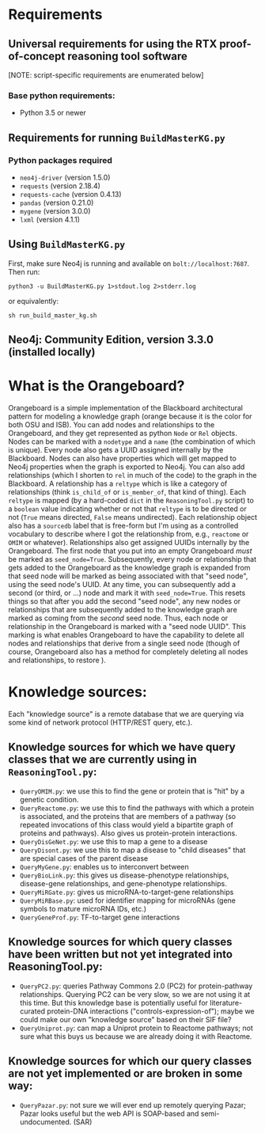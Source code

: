 # Requirements

## Universal requirements for using the RTX proof-of-concept reasoning tool software

[NOTE: script-specific requirements are enumerated below]

### Base python requirements:
- Python 3.5 or newer 

## Requirements for running `BuildMasterKG.py`

### Python packages required
- `neo4j-driver` (version 1.5.0)
- `requests` (version 2.18.4)
- `requests-cache` (version 0.4.13)
- `pandas` (version 0.21.0)
- `mygene` (version 3.0.0)
- `lxml` (version 4.1.1)

## Using `BuildMasterKG.py`

First, make sure Neo4j is running and available on `bolt://localhost:7687`.  Then run:

    python3 -u BuildMasterKG.py 1>stdout.log 2>stderr.log

or equivalently:

    sh run_build_master_kg.sh
    
## Neo4j:  Community Edition, version 3.3.0 (installed locally)


# What is the Orangeboard?

Orangeboard is a simple implementation of the Blackboard architectural pattern
for modeling a knowledge graph (orange because it is the color for both OSU and
ISB).  You can add nodes and relationships to the Orangeboard, and they get
represented as python `Node` or `Rel` objects.  Nodes can be marked with a
`nodetype` and a `name` (the combination of which is unique).  Every node also
gets a UUID assigned internally by the Blackboard.  Nodes can also have
properties which will get mapped to Neo4j properties when the graph is exported
to Neo4j. You can also add relationships (which I shorten to `rel` in much of
the code) to the graph in the Blackboard.  A relationship has a `reltype` which
is like a category of relationships (think `is_child_of` or `is_member_of`, that
kind of thing).  Each `reltype` is mapped (by a hard-coded `dict` in the
`ReasoningTool.py` script) to a `boolean` value indicating whether or not that
`reltype` is to be directed or not (`True` means directed, `False` means
undirected). Each relationship object also has a `sourcedb` label that is
free-form but I'm using as a controlled vocabulary to describe where I got the
relationship from, e.g., `reactome` or `OMIM` or whatever). Relationships also
get assigned UUIDs internally by the Orangeboard. The first node that you put
into an empty Orangeboard *must* be marked as `seed_node=True`. Subsequently,
every node or relationship that gets added to the Orangeboard as the knowledge
graph is expanded from that seed node will be marked as being associated with
that "seed node", using the seed node's UUID. At any time, you can subsequently
add a second (or third, or ...) node and mark it with `seed_node=True`. This
resets things so that after you add the second "seed node", any new nodes or
relationships that are subsequently added to the knowledge graph are marked as
coming from the *second* seed node. Thus, each node or relationship in the
Orangeboard is marked with a "seed node UUID". This marking is what enables
Orangeboard to have the capability to delete all nodes and relationships that
derive from a single seed node (though of course, Orangeboard also has a method
for completely deleting all nodes and relationships, to restore ).

# Knowledge sources:

Each "knowledge source" is a remote database that we are querying via some kind
of network protocol (HTTP/REST query, etc.). 

## Knowledge sources for which we have query classes that we are currently using in `ReasoningTool.py`:

- `QueryOMIM.py`:  we use this to find the gene or protein that is "hit" by a genetic condition.
- `QueryReactome.py`: we use this to find the pathways with which a protein is
  associated, and the proteins that are members of a pathway (so repeated invocations of this class
  would yield a bipartite graph of proteins and pathways). Also gives us protein-protein interactions.
- `QueryDisGeNet.py`: we use this to map a gene to a disease
- `QueryDisont.py`: we use this to map a disease to "child diseases" that are special cases of the parent disease
- `QueryMyGene.py`: enables us to interconvert between 
- `QueryBioLink.py`:  this gives us disease-phenotype relationships, disease-gene relationships, 
and gene-phenotype relationships.
- `QueryMiRGate.py`: gives us microRNA-to-target-gene relationships
- `QueryMiRBase.py`: used for identifier mapping for microRNAs (gene symbols to mature microRNA IDs, etc.)
- `QueryGeneProf.py`: TF-to-target gene interactions

## Knowledge sources for which query classes have been written but not yet integrated into ReasoningTool.py:

- `QueryPC2.py`: queries Pathway Commons 2.0 (PC2) for protein-pathway
  relationships. Querying PC2 can be very slow, so we are not using it at this time. But this knowledge
  base is potentially useful for literature-curated protein-DNA interactions ("controls-expression-of");
  maybe we could make our own "knowledge source" based on their SIF file?
- `QueryUniprot.py`: can map a Uniprot protein to Reactome pathways; not sure what this buys us because
  we are already doing it with Reactome.
  
## Knowledge sources for which our query classes are not yet implemented or are broken in some way:

- `QueryPazar.py`: not sure we will ever end up remotely querying Pazar; Pazar looks useful but the web API is 
SOAP-based and semi-undocumented. (SAR)
